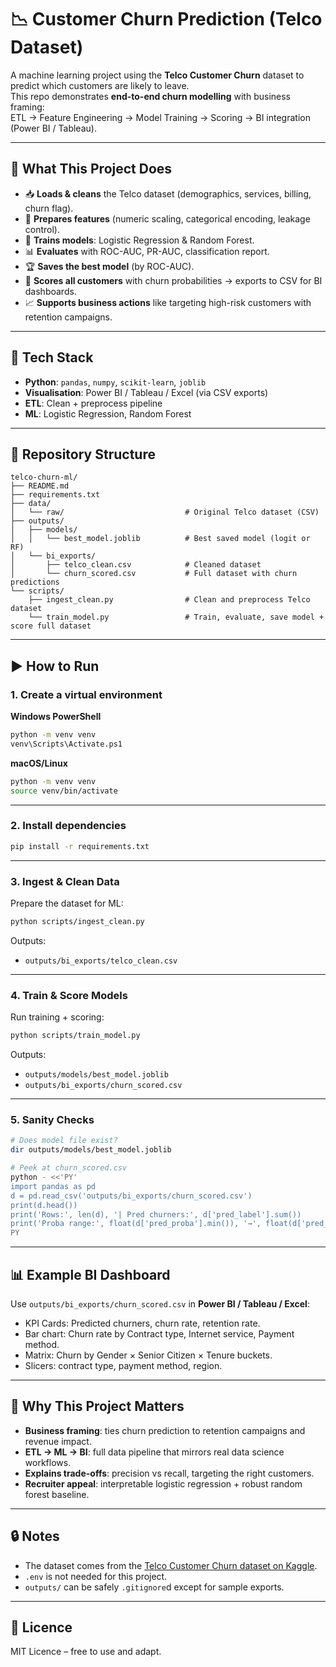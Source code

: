 # 📉 Customer Churn Prediction (Telco Dataset)

A machine learning project using the **Telco Customer Churn** dataset to predict which customers are likely to leave.  
This repo demonstrates **end-to-end churn modelling** with business framing:  
ETL → Feature Engineering → Model Training → Scoring → BI integration (Power BI / Tableau).

---

## 🚀 What This Project Does

- 📥 **Loads & cleans** the Telco dataset (demographics, services, billing, churn flag).  
- 🧹 **Prepares features** (numeric scaling, categorical encoding, leakage control).  
- 🤖 **Trains models**: Logistic Regression & Random Forest.  
- 📊 **Evaluates** with ROC-AUC, PR-AUC, classification report.  
- 🏆 **Saves the best model** (by ROC-AUC).  
- 🔮 **Scores all customers** with churn probabilities → exports to CSV for BI dashboards.  
- 📈 **Supports business actions** like targeting high-risk customers with retention campaigns.  

---

## 🧰 Tech Stack

- **Python**: `pandas`, `numpy`, `scikit-learn`, `joblib`  
- **Visualisation**: Power BI / Tableau / Excel (via CSV exports)  
- **ETL**: Clean + preprocess pipeline  
- **ML**: Logistic Regression, Random Forest  

---

## 📁 Repository Structure

```
telco-churn-ml/
├── README.md
├── requirements.txt
├── data/
│   └── raw/                           # Original Telco dataset (CSV)
├── outputs/
│   ├── models/
│   │   └── best_model.joblib          # Best saved model (logit or RF)
│   └── bi_exports/
│       ├── telco_clean.csv            # Cleaned dataset
│       └── churn_scored.csv           # Full dataset with churn predictions
└── scripts/
    ├── ingest_clean.py                # Clean and preprocess Telco dataset
    └── train_model.py                 # Train, evaluate, save model + score full dataset
```

---

## ▶️ How to Run

### 1. Create a virtual environment

**Windows PowerShell**
```bash
python -m venv venv
venv\Scripts\Activate.ps1
```

**macOS/Linux**
```bash
python -m venv venv
source venv/bin/activate
```

---

### 2. Install dependencies

```bash
pip install -r requirements.txt
```

---

### 3. Ingest & Clean Data

Prepare the dataset for ML:  
```bash
python scripts/ingest_clean.py
```

Outputs:  
- `outputs/bi_exports/telco_clean.csv`

---

### 4. Train & Score Models

Run training + scoring:  
```bash
python scripts/train_model.py
```

Outputs:  
- `outputs/models/best_model.joblib`  
- `outputs/bi_exports/churn_scored.csv`  

---

### 5. Sanity Checks

```bash
# Does model file exist?
dir outputs/models/best_model.joblib

# Peek at churn_scored.csv
python - <<'PY'
import pandas as pd
d = pd.read_csv('outputs/bi_exports/churn_scored.csv')
print(d.head())
print('Rows:', len(d), '| Pred churners:', d['pred_label'].sum())
print('Proba range:', float(d['pred_proba'].min()), '→', float(d['pred_proba'].max()))
PY
```

---

## 📊 Example BI Dashboard

Use `outputs/bi_exports/churn_scored.csv` in **Power BI / Tableau / Excel**:  
- KPI Cards: Predicted churners, churn rate, retention rate.  
- Bar chart: Churn rate by Contract type, Internet service, Payment method.  
- Matrix: Churn by Gender × Senior Citizen × Tenure buckets.  
- Slicers: contract type, payment method, region.  

---

## 🎯 Why This Project Matters

- **Business framing**: ties churn prediction to retention campaigns and revenue impact.  
- **ETL → ML → BI**: full data pipeline that mirrors real data science workflows.  
- **Explains trade-offs**: precision vs recall, targeting the right customers.  
- **Recruiter appeal**: interpretable logistic regression + robust random forest baseline.  

---

## 🔒 Notes

- The dataset comes from the [Telco Customer Churn dataset on Kaggle](https://www.kaggle.com/blastchar/telco-customer-churn).  
- `.env` is not needed for this project.  
- `outputs/` can be safely `.gitignore`d except for sample exports.  

---

## 📄 Licence

MIT Licence – free to use and adapt.  
